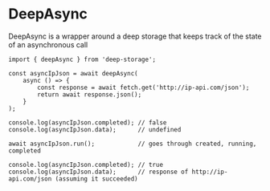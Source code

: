 # DeepAsync

DeepAsync is a wrapper around a deep storage that keeps track of the state of an asynchronous call

```
import { deepAsync } from 'deep-storage';

const asyncIpJson = await deepAsync(
    async () => {
        const response = await fetch.get('http://ip-api.com/json');
        return await response.json();
    }
);

console.log(asyncIpJson.completed); // false
console.log(asyncIpJson.data);      // undefined

await asyncIpJson.run();            // goes through created, running, completed

console.log(asyncIpJson.completed); // true
console.log(asyncIpJson.data);      // response of http://ip-api.com/json (assuming it succeeded)
```



